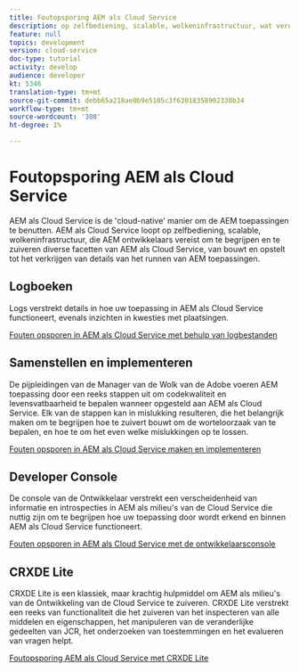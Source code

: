 ```yaml
---
title: Foutopsporing AEM als Cloud Service
description: op zelfbediening, scalable, wolkeninfrastructuur, wat vereist AEM ontwikkelaars om te begrijpen en te zuiveren diverse facetten van AEM als Cloud Service, van bouw en implementatie aan het verkrijgen van details van het runnen van AEM toepassingen.
feature: null
topics: development
version: cloud-service
doc-type: tutorial
activity: develop
audience: developer
kt: 5346
translation-type: tm+mt
source-git-commit: debb65a218ae0b9e5105c3f63018358902330b34
workflow-type: tm+mt
source-wordcount: '308'
ht-degree: 1%

---
```



# Foutopsporing AEM als Cloud Service

AEM als Cloud Service is de &#39;cloud-native&#39; manier om de AEM toepassingen te benutten. AEM als Cloud Service loopt op zelfbediening, scalable, wolkeninfrastructuur, die AEM ontwikkelaars vereist om te begrijpen en te zuiveren diverse facetten van AEM als Cloud Service, van bouwt en opstelt tot het verkrijgen van details van het runnen van AEM toepassingen.

## Logboeken

Logs verstrekt details in hoe uw toepassing in AEM als Cloud Service functioneert, evenals inzichten in kwesties met plaatsingen.

[Fouten opsporen in AEM als Cloud Service met behulp van logbestanden](./logs.md)

## Samenstellen en implementeren

De pijpleidingen van de Manager van de Wolk van de Adobe voeren AEM toepassing door een reeks stappen uit om codekwaliteit en levensvatbaarheid te bepalen wanneer opgesteld aan AEM als Cloud Service. Elk van de stappen kan in mislukking resulteren, die het belangrijk maken om te begrijpen hoe te zuivert bouwt om de worteloorzaak van te bepalen, en hoe te om het even welke mislukkingen op te lossen.

[Fouten opsporen in AEM als Cloud Service maken en implementeren](./build-and-deployment.md)

## Developer Console

De console van de Ontwikkelaar verstrekt een verscheidenheid van informatie en introspecties in AEM als milieu&#39;s van de Cloud Service die nuttig zijn om te begrijpen hoe uw toepassing door wordt erkend en binnen AEM als Cloud Service functioneert.

[Fouten opsporen in AEM als Cloud Service met de ontwikkelaarsconsole](./developer-console.md)

## CRXDE Lite

CRXDE Lite is een klassiek, maar krachtig hulpmiddel om AEM als milieu&#39;s van de Ontwikkeling van de Cloud Service te zuiveren. CRXDE Lite verstrekt een reeks van functionaliteit die het zuiveren van het inspecteren van alle middelen en eigenschappen, het manipuleren van de veranderlijke gedeelten van JCR, het onderzoeken van toestemmingen en het evalueren van vragen helpt.

[Foutopsporing AEM als Cloud Service met CRXDE Lite](./crxde-lite.md)
